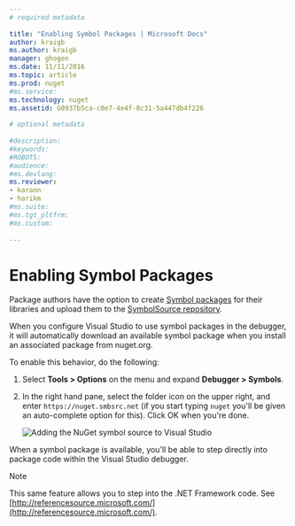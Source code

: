 ```yaml
--- 
# required metadata 
 
title: "Enabling Symbol Packages | Microsoft Docs"
author: kraigb 
ms.author: kraigb 
manager: ghogen 
ms.date: 11/11/2016 
ms.topic: article 
ms.prod: nuget 
#ms.service: 
ms.technology: nuget 
ms.assetid: G0937b5ca-c0e7-4e4f-8c31-5a447db4f226
 
# optional metadata 
 
#description: 
#keywords: 
#ROBOTS: 
#audience: 
#ms.devlang: 
ms.reviewer:  
- karann 
- harikm 
#ms.suite:  
#ms.tgt_pltfrm: 
#ms.custom: 
 
--- 
```



# Enabling Symbol Packages

Package authors have the option to create [Symbol packages](../create-packages/symbol-packages.md) for their libraries and upload them to the [SymbolSource repository](http://www.symbolsource.org/Public).

When you configure Visual Studio to use symbol packages in the debugger, it will automatically download an available symbol package when you install an associated package from nuget.org.

To enable this behavior, do the following:

1. Select **Tools > Options** on the menu and expand **Debugger > Symbols**.
2. In the right hand pane, select the folder icon on the upper right, and enter `https://nuget.smbsrc.net` (if you start typing `nuget` you'll be given an auto-complete option for this). Click OK when you're done.

	![Adding the NuGet symbol source to Visual Studio](/media/Symbols_01-AddingSource.png)

When a symbol package is available, you'll be able to step directly into package code within the Visual Studio debugger.

> [!Note]
> This same feature allows you to step into the .NET Framework code. See [http://referencesource.microsoft.com/](http://referencesource.microsoft.com/).